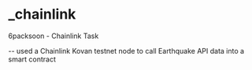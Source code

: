 # _chainlink
6packsoon - Chainlink Task

-- used a Chainlink Kovan testnet node to call Earthquake API data into a smart contract
